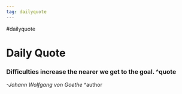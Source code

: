 ```yaml
---
tag: dailyquote
---
```


#dailyquote

# Daily Quote

### Difficulties increase the nearer we get to the goal. ^quote
*-Johann Wolfgang von Goethe* ^author
